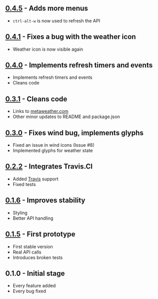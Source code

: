 ## [0.4.5](https://github.com/samuele-mattiuzzo/atom-metaweather/tree/v0.4.5) - Adds more menus
* `ctrl-alt-w` is now used to refresh the API

## [0.4.1](https://github.com/samuele-mattiuzzo/atom-metaweather/tree/v0.4.1) - Fixes a bug with the weather icon
* Weather icon is now visible again

## [0.4.0](https://github.com/samuele-mattiuzzo/atom-metaweather/tree/v0.4.0) - Implements refresh timers and events
* Implements refresh timers and events
* Cleans code

## [0.3.1](https://github.com/samuele-mattiuzzo/atom-metaweather/tree/v0.3.1) - Cleans code
* Links to [metaweather.com](https://www.metaweather.com)
* Other minor updates to README and package.json

## [0.3.0](https://github.com/samuele-mattiuzzo/atom-metaweather/tree/v0.3.0) - Fixes wind bug, implements glyphs
* Fixed an issue in wind icons (Issue \#8)
* Implemented glyphs for weather state

## [0.2.2](https://github.com/samuele-mattiuzzo/atom-metaweather/tree/v0.2.2) - Integrates Travis.CI
* Added [Travis](https://travis-ci.org/) support
* Fixed tests

## [0.1.6](https://github.com/samuele-mattiuzzo/atom-metaweather/tree/0.1.6) - Improves stability
* Styling
* Better API handling

## [0.1.5](https://github.com/samuele-mattiuzzo/atom-metaweather/tree/0.1.5) - First prototype
* First stable version
* Real API calls
* Introduces broken tests

## 0.1.0 - Initial stage
* Every feature added
* Every bug fixed

